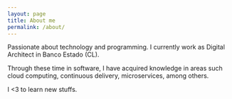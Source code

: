 ```yaml
---
layout: page
title: About me
permalink: /about/
---
```


Passionate about technology and programming.
I currently work as Digital Architect in Banco Estado (CL).

Through these time in software, I have acquired knowledge in areas such cloud computing, continuous delivery, microservices, among others. 

I <3 to learn new stuffs.

